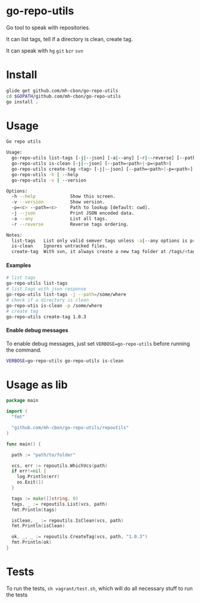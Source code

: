# go-repo-utils

Go tool to speak with repositories.

It can list tags, tell if a directory is clean, create tag.

It can speak with `hg` `git` `bzr` `svn`

# Install

```sh
glide get github.com/mh-cbon/go-repo-utils
cd $GOPATH/github.com/mh-cbon/go-repo-utils
go install .
```

# Usage

```sh
Go repo utils

Usage:
  go-repo-utils list-tags [-j|--json] [-a|--any] [-r|--reverse] [--path=<path>|-p=<path>]
  go-repo-utils is-clean [-j|--json] [--path=<path>|-p=<path>]
  go-repo-utils create-tag <tag> [-j|--json] [--path=<path>|-p=<path>]
  go-repo-utils -h | --help
  go-repo-utils -v | --version

Options:
  -h --help             Show this screen.
  -v --version          Show version.
  -p=<c> --path=<c>     Path to lookup [default: cwd].
  -j --json             Print JSON encoded data.
  -a --any              List all tags.
  -r --reverse          Reverse tags ordering.

Notes:
  list-tags   List only valid semver tags unless -a|--any options is provided.
  is-clean    Ignores untracked files.
  create-tag  With svn, it always create a new tag folder at /tags/<tag>.
```

#### Examples

```sh
# list tags
go-repo-utils list-tags
# list tags with json response
go-repo-utils list-tags -j --path=/some/where
# check if a directory is clean
go-repo-utis is-clean -p /some/where
# create tag
go-repo-utils create-tag 1.0.3
```


#### Enable debug messages

To enable debug messages, just set `VERBOSE=go-repo-utils` before running the command.

```sh
VERBOSE=go-repo-utils go-repo-utils is-clean
```

# Usage as lib

```go
package main

import (
  "fmt"

  "github.com/mh-cbon/go-repo-utils/repoutils"
)

func main() {

  path := "path/to/folder"

  vcs, err := repoutils.WhichVcs(path)
  if err!=nil {
    log.Println(err)
    os.Exit(1)
  }

  tags := make([]string, 0)
  tags, _ := repoutils.List(vcs, path)
  fmt.Println(tags)

  isClean, _ := repoutils.IsClean(vcs, path)
  fmt.Println(isClean)

  ok, _, _ := repoutils.CreateTag(vcs, path, "1.0.3")
  fmt.Println(ok)
}

```

# Tests

To run the tests, `sh vagrant/test.sh`, which will do all necessary stuff to run the tests
